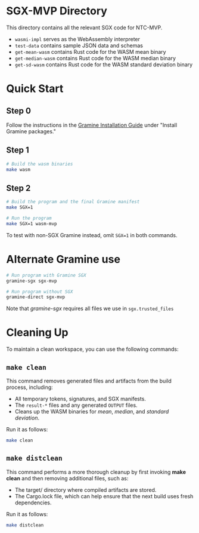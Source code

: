 # SGX-MVP Directory

This directory contains all the relevant SGX code for NTC-MVP.

- `wasmi-impl` serves as the WebAssembly interpreter
- `test-data` contains sample JSON data and schemas
- `get-mean-wasm` contains Rust code for the WASM mean binary
- `get-median-wasm` contains Rust code for the WASM median binary
- `get-sd-wasm` contains Rust code for the WASM standard deviation binary

# Quick Start

## Step 0

Follow the instructions in the [Gramine Installation Guide](https://gramine.readthedocs.io/en/stable/installation.html#install-gramine-packages-1) under "Install Gramine packages."

## Step 1

```sh
# Build the wasm binaries
make wasm
```

## Step 2
```sh
# Build the program and the final Gramine manifest
make SGX=1

# Run the program
make SGX=1 wasm-mvp
```

To test with non-SGX Gramine instead, omit `SGX=1` in both commands.

# Alternate Gramine use

```sh
# Run program with Gramine SGX
gramine-sgx sgx-mvp

# Run program without SGX
gramine-direct sgx-mvp
```

Note that _gramine-sgx_ requires all files we use in `sgx.trusted_files`

# Cleaning Up

To maintain a clean workspace, you can use the following commands:

## `make clean`

This command removes generated files and artifacts from the build process, including:
- All temporary tokens, signatures, and SGX manifests.
- The `result-*` files and any generated `OUTPUT` files.
- Cleans up the WASM binaries for _mean_, _median_, and _standard deviation_.

Run it as follows:

```sh
make clean
```

## `make distclean`

This command performs a more thorough cleanup by first invoking **make clean** and then removing additional files, such as:

- The target/ directory where compiled artifacts are stored.
- The Cargo.lock file, which can help ensure that the next build uses fresh dependencies.

Run it as follows:

```sh
make distclean
```